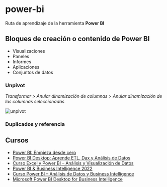 # power-bi
Ruta de aprendizaje de la herramienta **Power BI**

## Bloques de creación o contenido de Power BI

- Visualizaciones
- Paneles
- Informes
- Aplicaciones
- Conjuntos de datos

### Unpivot

*Transformar > Anular dinamización de columnas > Anular dinamización de las columnas seleccionadas*

![unpivot](gif/unpivot.gif)

### Duplicados y referencia


## Cursos

- [Power BI: Empieza desde cero](https://www.udemy.com/course/power-bi-desde-cero/)
- [Power BI Desktop: Aprende ETL, Dax y Análisis de Datos](https://www.udemy.com/course/inteligencia-negocios-microsoft-power-bi-query-dax-analisis-datos-etl/)
- [Curso Excel y Power BI – Análisis y Visualización de Datos](https://www.udemy.com/course/curso-tutorial-aprender-como-usar-power-bi-excel-ejercicios-practicos/)
- [Power BI & Business Intelligence 2022](https://www.udemy.com/course/power-bi-para-business-inteligence-de-0-a-100)
- [Curso Power BI – Análisis de Datos y Business Intelligence](https://www.udemy.com/course/power-bi-analisis-datos-business-intelligence/)
- [Microsoft Power BI Desktop for Business Intelligence](https://www.udemy.com/course/microsoft-power-bi-up-running-with-power-bi-desktop)
